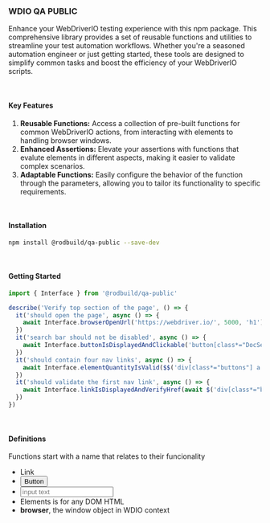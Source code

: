 ### WDIO QA PUBLIC

Enhance your WebDriverIO testing experience with this npm package. This comprehensive library provides a set of reusable functions and utilities to streamline your test automation workflows. Whether you're a seasoned automation engineer or just getting started, these tools are designed to simplify common tasks and boost the efficiency of your WebDriverIO scripts.

&nbsp; <!-- Empty Line -->

#### Key Features

1. **Reusable Functions:** Access a collection of pre-built functions for common WebDriverIO actions, from interacting with elements to handling browser windows.
2. **Enhanced Assertions:** Elevate your assertions with functions that evalute elements in different aspects, making it easier to validate complex scenarios.
3. **Adaptable Functions:** Easily configure the behavior of the function through the parameters, allowing you to tailor its functionality to specific requirements.

&nbsp; <!-- Empty Line -->

#### Installation

```bash
npm install @rodbuild/qa-public --save-dev
```

&nbsp; <!-- Empty Line -->

#### Getting Started

```javascript
import { Interface } from '@rodbuild/qa-public'

describe('Verify top section of the page', () => {
  it('should open the page', async () => {
    await Interface.browserOpenUrl('https://webdriver.io/', 5000, 'h1')
  })
  it('search bar should not be disabled', async () => {
    await Interface.buttonIsDisplayedAndClickable('button[class*="DocSearch"]', 5000)
  })
  it('should contain four nav links', async () => {
    await Interface.elementQuantityIsValid($$('div[class*="buttons"] a'), 'nav-links', 5000, 4)
  })
  it('should validate the first nav link', async () => {
    await Interface.linkIsDisplayedAndVerifyHref(await $('div[class*="buttons"] a'), 'gettingstarted', 5000)
  })
})
```

&nbsp; <!-- Empty Line -->

#### Definitions

Functions start with a name that relates to their funcionality

- <a>Link</a>
- <button>Button</button>
- <input type="text" placeholder="input text">
- <div>Elements is for any DOM HTML</div>
- **browser**, the window object in WDIO context
